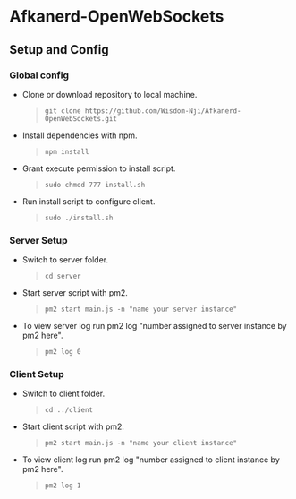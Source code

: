 # Afkanerd-OpenWebSockets

## **Setup and Config**

### **Global config**

- Clone or download repository to local machine.

  > `git clone https://github.com/Wisdom-Nji/Afkanerd-OpenWebSockets.git`

- Install dependencies with npm.

  > `npm install`

- Grant execute permission to install script.

  > `sudo chmod 777 install.sh`

- Run install script to configure client.

  > `sudo ./install.sh`

### **Server Setup**

- Switch to server folder.

  > `cd server`

- Start server script with pm2.

  > `pm2 start main.js -n "name your server instance"`

- To view server log run pm2 log "number assigned to server instance by pm2 here".

  > `pm2 log 0`

### **Client Setup**

- Switch to client folder.

  > `cd ../client`

- Start client script with pm2.

  > `pm2 start main.js -n "name your client instance"`

- To view client log run pm2 log "number assigned to client instance by pm2 here".

  > `pm2 log 1`
